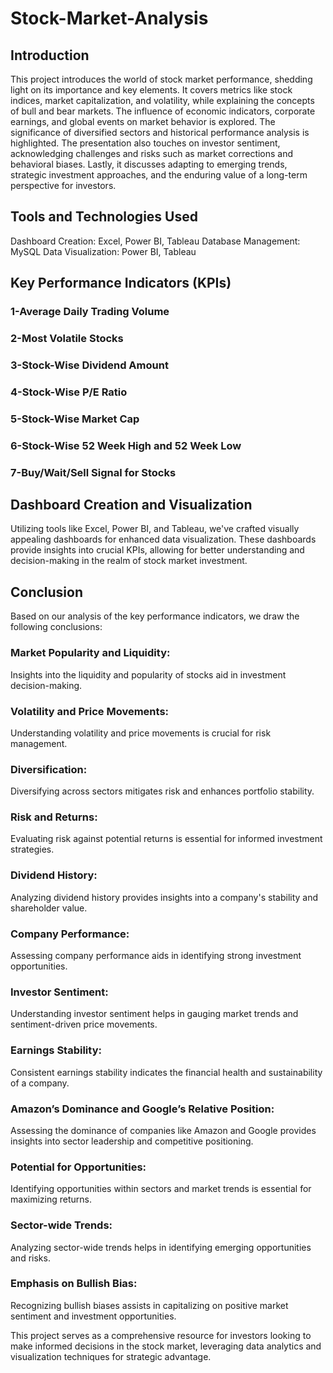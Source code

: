 # Stock-Market-Analysis

## Introduction
This project introduces the world of stock market performance, shedding light on its importance and key elements. It covers metrics like stock indices, market capitalization, and volatility, while explaining the concepts of bull and bear markets. The influence of economic indicators, corporate earnings, and global events on market behavior is explored. The significance of diversified sectors and historical performance analysis is highlighted. The presentation also touches on investor sentiment, acknowledging challenges and risks such as market corrections and behavioral biases. Lastly, it discusses adapting to emerging trends, strategic investment approaches, and the enduring value of a long-term perspective for investors.

## Tools and Technologies Used
Dashboard Creation: Excel, Power BI, Tableau
Database Management: MySQL
Data Visualization: Power BI, Tableau

## Key Performance Indicators (KPIs)
### 1-Average Daily Trading Volume
### 2-Most Volatile Stocks
### 3-Stock-Wise Dividend Amount
### 4-Stock-Wise P/E Ratio
### 5-Stock-Wise Market Cap
### 6-Stock-Wise 52 Week High and 52 Week Low
### 7-Buy/Wait/Sell Signal for Stocks

## Dashboard Creation and Visualization

Utilizing tools like Excel, Power BI, and Tableau, we've crafted visually appealing dashboards for enhanced data visualization. These dashboards provide insights into crucial KPIs, allowing for better understanding and decision-making in the realm of stock market investment.

## Conclusion

Based on our analysis of the key performance indicators, we draw the following conclusions:

### Market Popularity and Liquidity: 
Insights into the liquidity and popularity of stocks aid in investment decision-making.
### Volatility and Price Movements: 
Understanding volatility and price movements is crucial for risk management.
### Diversification: 
Diversifying across sectors mitigates risk and enhances portfolio stability.
### Risk and Returns: 
Evaluating risk against potential returns is essential for informed investment strategies.
### Dividend History:
Analyzing dividend history provides insights into a company's stability and shareholder value.
### Company Performance: 
Assessing company performance aids in identifying strong investment opportunities.
### Investor Sentiment:
Understanding investor sentiment helps in gauging market trends and sentiment-driven price movements.
### Earnings Stability:
Consistent earnings stability indicates the financial health and sustainability of a company.
### Amazon’s Dominance and Google’s Relative Position:
Assessing the dominance of companies like Amazon and Google provides insights into sector leadership and competitive positioning.
### Potential for Opportunities:
Identifying opportunities within sectors and market trends is essential for maximizing returns.
### Sector-wide Trends: 
Analyzing sector-wide trends helps in identifying emerging opportunities and risks.
### Emphasis on Bullish Bias: 
Recognizing bullish biases assists in capitalizing on positive market sentiment and investment opportunities.

This project serves as a comprehensive resource for investors looking to make informed decisions in the stock market, leveraging data analytics and visualization techniques for strategic advantage.
